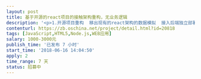 ```yaml
---                
layout: post       
title: 基于开源的react项目的接触架构重构，无业务逻辑           
description: '<p>1.开源项目重构  移出现有的react架构的数据模拟  接入后端独立部署的服务接口</p><p>2.要求结构清晰 思路明确  代码可重用</p><p>3.保证前端可以编译称静态前段</p><p>4.注释明确  逻辑清晰</p><p><br></p>'     
contenturl: https://zb.oschina.net/project/detail.html?id=20818      
tags: [JavaScript,HTML5,Node.js,WEB应用]            
salary: 1000-3000元          
publish_time: '已发布 7 小时'         
start_time: '2018-06-16 14:04:50'           
apply: 2                   
time_range: 7 天              
status: 招募中                  
---                 
```

